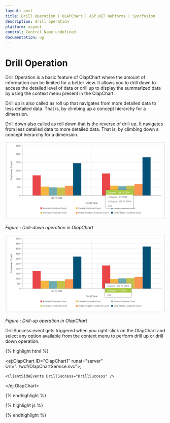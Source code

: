 ```yaml
---
layout: post
title: Drill Operation | OLAPChart | ASP.NET Webforms | Syncfusion
description: drill operation
platform: aspnet
control: Control Name undefined
documentation: ug
---
```


# Drill Operation

Drill Operation is a basic feature of OlapChart where the amount of information can be limited for a better view. It allows you to drill down to access the detailed level of data or drill up to display the summarized data by using the context menu present in the OlapChart. 

Drill up is also called as roll up that navigates from more detailed data to less detailed data. That is, by climbing up a concept hierarchy for a dimension. 

Drill down also called as roll down that is the reverse of drill up. It navigates from less detailed data to more detailed data. That is, by climbing down a concept hierarchy for a dimension.

![](Drill-Operation_images/Drill-Operation_img1.png)

_Figure : Drill-down operation in OlapChart_

![](Drill-Operation_images/Drill-Operation_img2.png)

_Figure : Drill-up operation in OlapChart_

DrillSuccess event gets triggered when you right-click on the OlapChart and select any option available from the context menu to perform drill up or drill down operation.

{% highlight html %}

<ej:OlapChart ID="OlapChart1" runat="server" Url="../wcf/OlapChartService.svc">;

    <ClientSideEvents DrillSuccess="DrillSuccess" />

</ej:OlapChart>

{% endhighlight %}

{% highlight js %}

<script type="text/javascript">

    function DrillSuccess(args) {

        alert("Drill Success");

    }

</script>

{% endhighlight %}


